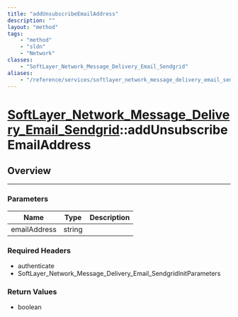 ```yaml
---
title: "addUnsubscribeEmailAddress"
description: ""
layout: "method"
tags:
    - "method"
    - "sldn"
    - "Network"
classes:
    - "SoftLayer_Network_Message_Delivery_Email_Sendgrid"
aliases:
    - "/reference/services/softlayer_network_message_delivery_email_sendgrid/addUnsubscribeEmailAddress"
---
```

# [SoftLayer_Network_Message_Delivery_Email_Sendgrid](/reference/services/SoftLayer_Network_Message_Delivery_Email_Sendgrid)::addUnsubscribeEmailAddress





## Overview 


-----

### Parameters 
|Name | Type | Description |
| --- | --- | --- |
|emailAddress| string| |


### Required Headers
* authenticate
* SoftLayer_Network_Message_Delivery_Email_SendgridInitParameters


### Return Values
* boolean




